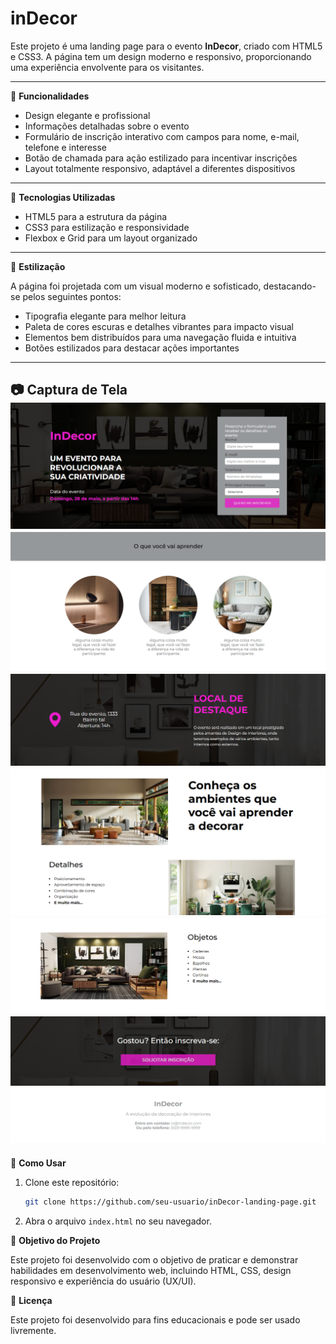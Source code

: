 # inDecor
 
Este projeto é uma landing page para o evento **InDecor**, criado com HTML5 e CSS3. A página tem um design moderno e responsivo, proporcionando uma experiência envolvente para os visitantes.

---

📌 **Funcionalidades**

- Design elegante e profissional
- Informações detalhadas sobre o evento
- Formulário de inscrição interativo com campos para nome, e-mail, telefone e interesse
- Botão de chamada para ação estilizado para incentivar inscrições
- Layout totalmente responsivo, adaptável a diferentes dispositivos

---

🚀 **Tecnologias Utilizadas**

- HTML5 para a estrutura da página
- CSS3 para estilização e responsividade
- Flexbox e Grid para um layout organizado

---

🎨 **Estilização**

A página foi projetada com um visual moderno e sofisticado, destacando-se pelos seguintes pontos:

- Tipografia elegante para melhor leitura
- Paleta de cores escuras e detalhes vibrantes para impacto visual
- Elementos bem distribuídos para uma navegação fluida e intuitiva
- Botões estilizados para destacar ações importantes

---

📷 **Captura de Tela** 
![Versão Web](Laging_page_inDecor/img/screenshot_web_inDecor_1.png)
![Versão Web](Laging_page_inDecor/img/screenshot_web_inDecor_2.png)
![Versão Web](Laging_page_inDecor/img/screenshot_web_inDecor_3.png)
![Versão Web](Laging_page_inDecor/img/screenshot_web_inDecor_4.png)
![Versão Web](screenshot_web_inDecor_5.png)
![Versão Web](Laging_page_inDecor/img/screenshot_web_inDecor_6.png)
---

🔧 **Como Usar**

1. Clone este repositório:

   ```bash
   git clone https://github.com/seu-usuario/inDecor-landing-page.git

2. Abra o arquivo `index.html` no seu navegador.

🎯 **Objetivo do Projeto**

Este projeto foi desenvolvido com o objetivo de praticar e demonstrar habilidades em desenvolvimento web, incluindo HTML, CSS, design responsivo e experiência do usuário (UX/UI).

📜 **Licença**

Este projeto foi desenvolvido para fins educacionais e pode ser usado livremente.



